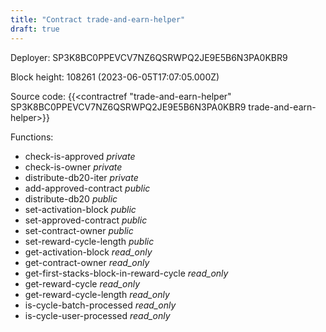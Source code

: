 ```yaml
---
title: "Contract trade-and-earn-helper"
draft: true
---
```

Deployer: SP3K8BC0PPEVCV7NZ6QSRWPQ2JE9E5B6N3PA0KBR9


 



Block height: 108261 (2023-06-05T17:07:05.000Z)

Source code: {{<contractref "trade-and-earn-helper" SP3K8BC0PPEVCV7NZ6QSRWPQ2JE9E5B6N3PA0KBR9 trade-and-earn-helper>}}

Functions:

* check-is-approved _private_
* check-is-owner _private_
* distribute-db20-iter _private_
* add-approved-contract _public_
* distribute-db20 _public_
* set-activation-block _public_
* set-approved-contract _public_
* set-contract-owner _public_
* set-reward-cycle-length _public_
* get-activation-block _read_only_
* get-contract-owner _read_only_
* get-first-stacks-block-in-reward-cycle _read_only_
* get-reward-cycle _read_only_
* get-reward-cycle-length _read_only_
* is-cycle-batch-processed _read_only_
* is-cycle-user-processed _read_only_
